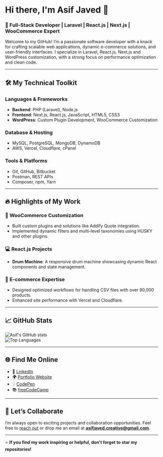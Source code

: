 # Hi there, I'm Asif Javed 👋  
### 🚀 Full-Stack Developer | Laravel | React.js | Next.js | WooCommerce Expert  

Welcome to my GitHub! I’m a passionate software developer with a knack for crafting scalable web applications, dynamic e-commerce solutions, and user-friendly interfaces. I specialize in Laravel, React.js, Next.js and WordPress customization, with a strong focus on performance optimization and clean code.  

---

## 🛠️ My Technical Toolkit  

### **Languages & Frameworks**  
- **Backend**: PHP (Laravel), Node.js  
- **Frontend**: Next.js, React.js, JavaScript, HTML5, CSS3  
- **WordPress**: Custom Plugin Development, WooCommerce Customization  

### **Database & Hosting**  
- MySQL, PostgreSQL, MongoDB, DynamoDB
- AWS, Vercel, Cloudflare, cPanel  

### **Tools & Platforms**  
- Git, GitHub, Bitbucket  
- Postman, REST APIs  
- Composer, npm, Yarn  

---

## 🔥 Highlights of My Work  

### 🚀 **WooCommerce Customization**  
- Built custom plugins and solutions like Addify Quote integration.  
- Implemented dynamic filters and multi-level taxonomies using HUSKY and other plugins.  

### 💻 **React.js Projects**  
- **Drum Machine**: A responsive drum machine showcasing dynamic React components and state management.  

### 🛒 **E-commerce Expertise**  
- Designed optimized workflows for handling CSV files with over 90,000 products.  
- Enhanced site performance with Vercel and Cloudflare.  

---

## 📈 GitHub Stats  

![Asif's GitHub stats](https://github-readme-stats.vercel.app/api?username=asifjaved-dev&show_icons=true&theme=radical)  
![Top Languages](https://github-readme-stats.vercel.app/api/top-langs/?username=asifjaved-dev&layout=compact&theme=radical)  

---

## 🌐 Find Me Online  

- 💼 [LinkedIn](https://www.linkedin.com/in/asifjaved-dev)  
- 🌍 [Portfolio Website](https://asifjaved.work)  
- 💡 [CodePen](https://codepen.io/asifjaved-dev)  
- 📚 [freeCodeCamp](https://www.freecodecamp.org/asifjaved-dev)  

---

## 🤝 Let’s Collaborate  

I’m always open to exciting projects and collaboration opportunities. Feel free to [reach out](https://asifjaved.work/) or drop me an email at **asifjaved.creative@gmail.com**.

---

⭐ **If you find my work inspiring or helpful, don’t forget to star my repositories!**  
